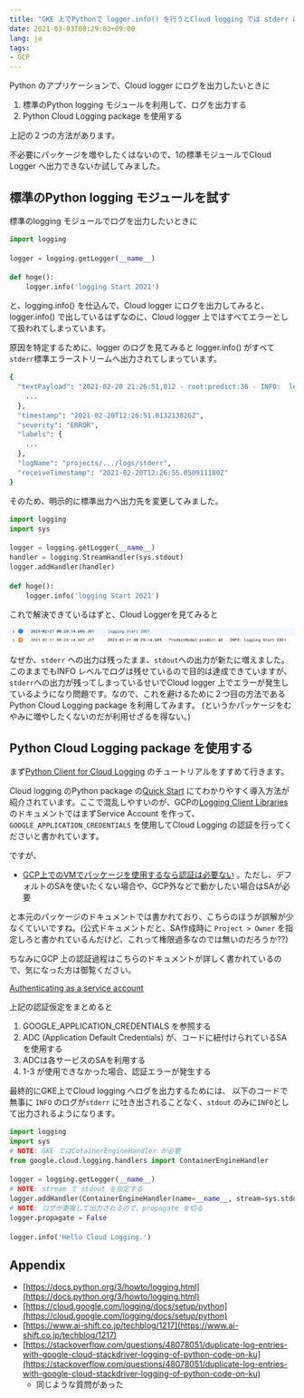 ```yaml
---
title: "GKE 上でPythonで logger.info() を行うとCloud logging では stderr に保存され、すべてエラーになるときの対処法"
date: 2021-03-03T00:29:03+09:00
lang: ja
tags:
- GCP
---
```


Python のアプリケーションで、Cloud logger にログを出力したいときに

1. 標準のPython logging モジュールを利用して、ログを出力する
2. Python Cloud Logging package を使用する

上記の２つの方法があります。

不必要にパッケージを増やしたくはないので、1の標準モジュールでCloud Logger へ出力できないか試してみました。

## 標準のPython logging モジュールを試す

標準のlogging モジュールでログを出力したいときに

```python
import logging

logger = logging.getLogger(__name__)

def hoge(): 
	logger.info('logging Start 2021')
```

と、logging.info() を仕込んで、Cloud logger にログを出力してみると、logger.info() で出しているはずなのに、Cloud logger 上ではすべてエラーとして扱われてしまっています。

原因を特定するために、logger のログを見てみると logger.info() がすべて `stderr`標準エラーストリームへ出力されてしまっています。

```bash
{
  "textPayload": "2021-02-20 21:26:51,012 - root:predict:36 - INFO:  logging Start\n",
	...
  },
  "timestamp": "2021-02-20T12:26:51.013213826Z",
  "severity": "ERROR",
  "labels": {
	...
  },
  "logName": "projects/.../logs/stderr",
  "receiveTimestamp": "2021-02-20T12:26:55.050911180Z"
}
```

そのため、明示的に標準出力へ出力先を変更してみました。

```python
import logging
import sys

logger = logging.getLogger(__name__)
handler = logging.StreamHandler(sys.stdout)
logger.addHandler(handler)

def hoge(): 
	logger.info('logging Start 2021')
```

これで解決できているはずと、Cloud Loggerを見てみると

![Cloud logging duplicate log in stderr and stdout](/posts/2021-03-03/images/clooudlogging_stderr.png)

なぜか、`stderr` への出力は残ったまま、`stdout`への出力が新たに増えました。このままでもINFO レベルでログは残せているので目的は達成できていますが、`stderr`への出力が残ってしまっているせいでCloud logger 上でエラーが発生しているようになり問題です。なので、これを避けるために２つ目の方法であるPython Cloud Logging package を利用してみます。 (というかパッケージをむやみに増やしたくないのだが利用せざるを得ない。)

## Python Cloud Logging package を使用する

まず[Python Client for Cloud Logging](https://github.com/googleapis/python-logging) のチュートリアルをすすめて行きます。

Cloud logging のPython package の[Quick Start](https://github.com/googleapis/python-logging#quick-start) にてわかりやすく導入方法が紹介されています。ここで混乱しやすいのが、GCPの[Logging Client Libraries](https://cloud.google.com/logging/docs/reference/libraries#cloud-console) のドキュメントではまずService Account を作って、`GOOGLE_APPLICATION_CREDENTIALS` を使用してCloud Logging の認証を行ってくださいと書かれています。

ですが、

- [GCP上でのVMでパッケージを使用するなら認証は必要ない](https://googleapis.dev/python/google-api-core/latest/auth.html) 。ただし、デフォルトのSAを使いたくない場合や、GCP外などで動かしたい場合はSAが必要

と本元のパッケージのドキュメントでは書かれており、こちらのほうが誤解が少なくていいですね。(公式ドキュメントだと、SA作成時に `Project > Owner` を指定しろと書かれているんだけど、これって権限過多なのでは無いのだろうか??)

ちなみにGCP 上の認証過程はこちらのドキュメントが詳しく書かれているので、気になった方は御覧ください。

[Authenticating as a service account](https://cloud.google.com/docs/authentication/production)

上記の認証仮定をまとめると

1. GOOGLE_APPLICATION_CREDENTIALS を参照する
2. ADC (Application Default Credentials) が、コードに紐付けられているSAを使用する
3. ADCは各サービスのSAを利用する
4. 1-3 が使用できなかった場合、認証エラーが発生する


最終的にGKE上でCloud logging へログを出力するためには、
以下のコードで無事に `INFO` のログが`stderr` に吐き出されることなく、`stdout` のみに`INFO`として出力されるようになります。

```python
import logging
import sys
# NOTE: GKE ではCotainerEngineHandler が必要
from google.cloud.logging.handlers import ContainerEngineHandler

logger = logging.getLogger(__name__)
# NOTE: stream で stdout を指定する
logger.addHandler(ContainerEngineHandler(name=__name__, stream=sys.stdout))
# NOTE: ログが重複して出力されるので、propagate を切る
logger.propagate = False

logger.info('Hello Cloud Logging.')
```

## Appendix

- [https://docs.python.org/3/howto/logging.html](https://docs.python.org/3/howto/logging.html)
- [https://cloud.google.com/logging/docs/setup/python](https://cloud.google.com/logging/docs/setup/python)
- [https://www.ai-shift.co.jp/techblog/1217](https://www.ai-shift.co.jp/techblog/1217)
- [https://stackoverflow.com/questions/48078051/duplicate-log-entries-with-google-cloud-stackdriver-logging-of-python-code-on-ku](https://stackoverflow.com/questions/48078051/duplicate-log-entries-with-google-cloud-stackdriver-logging-of-python-code-on-ku)
  - 同じような質問があった
